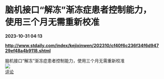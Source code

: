 # 脑机接口“解冻”渐冻症患者控制能力，使用三个月无需重新校准

**2023-10-31 04:13**

**http://www.stdaily.com/index/kejixinwen/202310/cf40f6c236f34f6d94729ef48a4b9118.shtml**

脑机接口“解冻”渐冻症患者控制能力，使用三个月无需重新校准  
![](https://img3.chouti.com/CHOUTI_20231031/F3B975383D1548B58CCE5F7EE1F47DA5_W523H523.jpeg)  
[评论](https://m.chouti.com/link/40456899)